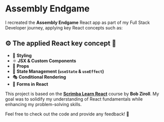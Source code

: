 # Assembly Endgame

I recreated the **Assembly Endgame** React app as part of my Full Stack Developer journey, applying key React concepts such as:  
## ⚙ The applied React key concept 🚀
- 🎨 **Styling**  
- ⚛️ **JSX & Custom Components**  
- 🔗 **Props**  
- 🔄 **State Management (`useState` & `useEffect`)**  
- 🎭 **Conditional Rendering**  
- 📝 **Forms in React**  

This project is based on the **[Scrimba Learn React](https://github.com/scrimba/learn-react)** course by **Bob Ziroll**. My goal was to solidify my understanding of React fundamentals while enhancing my problem-solving skills.  

Feel free to check out the code and provide any feedback! 🚀  
